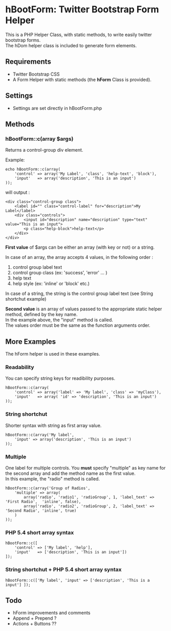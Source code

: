 # hBootForm: Twitter Bootstrap Form Helper

This is a PHP Helper Class, with static methods, to write easily twitter bootstrap forms.  
The hDom helper class is included to generate form elements.

##  Requirements

- Twitter Bootstrap CSS
- A Form Helper with static methods (the **hForm** Class is provided).

##  Settings

- Settings are set directly in hBootForm.php

##  Methods

### hBootForm::c(array $args)

Returns a control-group div element.  

Example: 

	echo hBootForm::c(array(
		'control' => array('My Label', 'class', 'help-text', 'block'), 
		'input'   => array('description', 'This is an input')
	));

will output :

	<div class="control-group class">
		<label id="" class="control-label" for="description">My Label</label>
		<div class="controls">
			<input id="description" name="description" type="text" value="This is an input">
			<p class="help-block">help-text</p>
		</div>
	</div>

**First value** of $args can be either an array (with  key or not) or a string.  

In case of an array, the array accepts 4 values, in the following order :  

1. control group label text
2. control group class (ex: 'success', 'error' ... )
3. help text 
4. help style (ex: 'inline' or 'block' etc.)

In case of a string, the string is the control group label text (see String shortchut example)


**Second value** is an array of values passed to the appropriate static helper method, defined by the key name.  
In the example above, the "input" method is called.  
The values order must be the same as the function arguments order.


## More Examples

The hForm helper is used in these examples.  


### Readability

You can specify string keys for readibility purposes. 

	hBootForm::c(array(
		'control' => array('label' => 'My label', 'class' => 'myClass'), 
		'input'   => array( 'id' => 'description', 'This is an input')
	));

### String shortchut

Shorter syntax with string as first array value.

	hBootForm::c(array('My label',	
		'input' => array('description', 'This is an input')
	));


### Multiple

One label for multiple controls. 
You **must** specify "multiple" as key name for the second array and add the method name as the first value.  
In this example, the "radio" method is called.

	hBootForm::c(array('Group of Radios',
		'multiple' => array(
			array('radio', 'radio1', 'radioGroup', 1, 'label_text' => 'First Radio',  'inline', false),
			array('radio', 'radio2', 'radioGroup', 2, 'label_text' => 'Second Radio', 'inline', true)
		)
	));	


### PHP 5.4 short array syntax

	hBootForm::c([
		'control' => ['My label', 'help'], 
		'input'   => ['description', 'This is an input'])
	]);


### String shortchut + PHP 5.4 short array syntax

	hBootForm::c(['My label', 'input' => ['description', 'This is a input'] ]);


##  Todo

- hForm improvements and comments
- Append + Prepend ?
- Actions + Buttons ??
